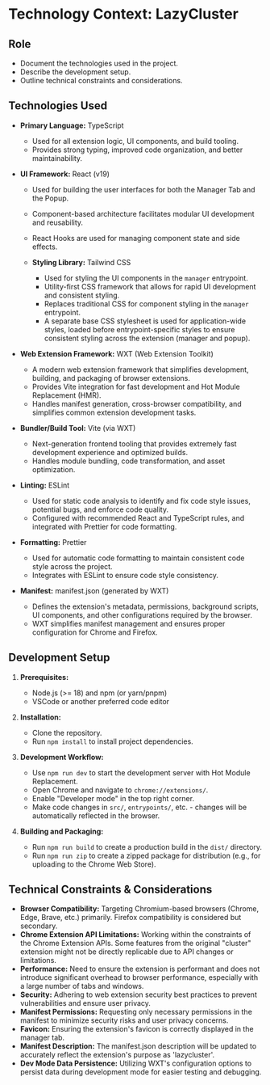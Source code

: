 # Technology Context: LazyCluster

## Role

- Document the technologies used in the project.
- Describe the development setup.
- Outline technical constraints and considerations.

## Technologies Used

- **Primary Language:** TypeScript

  - Used for all extension logic, UI components, and build tooling.
  - Provides strong typing, improved code organization, and better maintainability.

- **UI Framework:** React (v19)

  - Used for building the user interfaces for both the Manager Tab and the Popup.
  - Component-based architecture facilitates modular UI development and reusability.
  - React Hooks are used for managing component state and side effects.

  - **Styling Library:** Tailwind CSS

    - Used for styling the UI components in the `manager` entrypoint.
    - Utility-first CSS framework that allows for rapid UI development and consistent styling.
    - Replaces traditional CSS for component styling in the `manager` entrypoint.
    - A separate base CSS stylesheet is used for application-wide styles, loaded before entrypoint-specific styles to ensure consistent styling across the extension (manager and popup).

- **Web Extension Framework:** WXT (Web Extension Toolkit)

  - A modern web extension framework that simplifies development, building, and packaging of browser extensions.
  - Provides Vite integration for fast development and Hot Module Replacement (HMR).
  - Handles manifest generation, cross-browser compatibility, and simplifies common extension development tasks.

- **Bundler/Build Tool:** Vite (via WXT)

  - Next-generation frontend tooling that provides extremely fast development experience and optimized builds.
  - Handles module bundling, code transformation, and asset optimization.

- **Linting:** ESLint

  - Used for static code analysis to identify and fix code style issues, potential bugs, and enforce code quality.
  - Configured with recommended React and TypeScript rules, and integrated with Prettier for code formatting.

- **Formatting:** Prettier

  - Used for automatic code formatting to maintain consistent code style across the project.
  - Integrates with ESLint to ensure code style consistency.

- **Manifest:** manifest.json (generated by WXT)
  - Defines the extension's metadata, permissions, background scripts, UI components, and other configurations required by the browser.
  - WXT simplifies manifest management and ensures proper configuration for Chrome and Firefox.

## Development Setup

1. **Prerequisites:**

   - Node.js (>= 18) and npm (or yarn/pnpm)
   - VSCode or another preferred code editor

2. **Installation:**

   - Clone the repository.
   - Run `npm install` to install project dependencies.

3. **Development Workflow:**

   - Use `npm run dev` to start the development server with Hot Module Replacement.
   - Open Chrome and navigate to `chrome://extensions/`.
   - Enable "Developer mode" in the top right corner.
   - Make code changes in `src/`, `entrypoints/`, etc. - changes will be automatically reflected in the browser.

4. **Building and Packaging:**
   - Run `npm run build` to create a production build in the `dist/` directory.
   - Run `npm run zip` to create a zipped package for distribution (e.g., for uploading to the Chrome Web Store).

## Technical Constraints & Considerations

- **Browser Compatibility:** Targeting Chromium-based browsers (Chrome, Edge, Brave, etc.) primarily. Firefox compatibility is considered but secondary.
- **Chrome Extension API Limitations:** Working within the constraints of the Chrome Extension APIs. Some features from the original "cluster" extension might not be directly replicable due to API changes or limitations.
- **Performance:** Need to ensure the extension is performant and does not introduce significant overhead to browser performance, especially with a large number of tabs and windows.
- **Security:** Adhering to web extension security best practices to prevent vulnerabilities and ensure user privacy.
- **Manifest Permissions:** Requesting only necessary permissions in the manifest to minimize security risks and user privacy concerns.
- **Favicon:** Ensuring the extension's favicon is correctly displayed in the manager tab.
- **Manifest Description:** The manifest.json description will be updated to accurately reflect the extension's purpose as 'lazycluster'.
- **Dev Mode Data Persistence:** Utilizing WXT's configuration options to persist data during development mode for easier testing and debugging.
